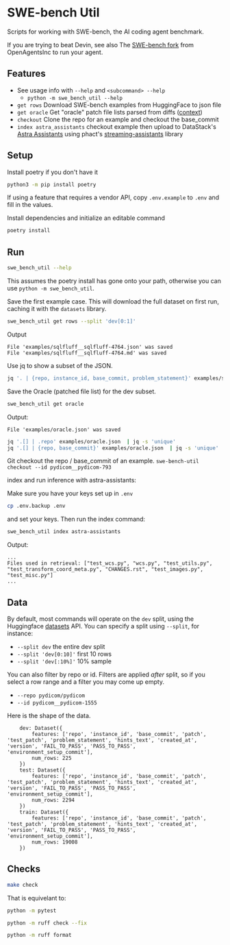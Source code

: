 # SWE-bench Util
Scripts for working with SWE-bench, the AI coding agent benchmark.

If you are trying to beat Devin, see also The [SWE-bench fork](https://github.com/OpenAgentsInc/SWE-bench) from OpenAgentsInc to run your agent.

## Features
* See usage info with `--help` and `<subcommand> --help`
  * `python -m swe_bench_util --help`
* `get rows` Download SWE-bench examples from HuggingFace to json file
* `get oracle` Get "oracle" patch file lists parsed from diffs ([context](https://github.com/raymyers/swe-bench-util/issues/1))
* `checkout` Clone the repo for an example and checkout the base_commit
* `index astra_assistants` checkout example then upload to DataStack's [Astra Assistants](https://www.datastax.com/blog/introducing-the-astra-assistants-api) using phact's [streaming-assistants](https://github.com/phact/streaming-assistants) library

## Setup

Install poetry if you don't have it
```sh
python3 -m pip install poetry
```

If using a feature that requires a vendor API, copy `.env.example` to `.env` and fill in the values.

Install dependencies and initialize an editable command
```sh
poetry install
```

## Run

```sh
swe_bench_util --help
```

This assumes the poetry install has gone onto your path, otherwise you can use `python -m swe_bench_util`.


Save the first example case. This will download the full dataset on first run, caching it with the `datasets` library.

```sh
swe_bench_util get rows --split 'dev[0:1]'
```


Output
```
File 'examples/sqlfluff__sqlfluff-4764.json' was saved
File 'examples/sqlfluff__sqlfluff-4764.md' was saved
```

Use jq to show a subset of the JSON.

```sh
jq '. | {repo, instance_id, base_commit, problem_statement}' examples/sqlfluff__sqlfluff-4764.json
```

Save the Oracle (patched file list) for the dev subset.
```sh
swe_bench_util get oracle
```
Output:
```
File 'examples/oracle.json' was saved
```
```sh
jq '.[] | .repo' examples/oracle.json  | jq -s 'unique'
jq '.[] | {repo, base_commit}' examples/oracle.json  | jq -s 'unique'
```
Git checkout the repo / base_commit of an example.
`swe-bench-util checkout --id pydicom__pydicom-793`


index and run inference with astra-assistants:

Make sure you have your keys set up in `.env`

```sh
cp .env.backup .env
```

and set your keys. Then run the index command:


```sh
swe_bench_util index astra-assistants
```

Output:

```
...
Files used in retrieval: ["test_wcs.py", "wcs.py", "test_utils.py", "test_transform_coord_meta.py", "CHANGES.rst", "test_images.py", "test_misc.py"]
...
```


## Data

By default, most commands will operate on the `dev` split, using the Huggingface [datasets](https://huggingface.co/docs/datasets/loading) API. You can specify a split using `--split`, for instance:

* `--split dev` the entire dev split
* `--split 'dev[0:10]'` first 10 rows
* `--split 'dev[:10%]'` 10% sample

You can also filter by repo or id. Filters are applied *after* split, so if you select a row range and a filter you may come up empty.
* `--repo pydicom/pydicom`
* `--id pydicom__pydicom-1555`

Here is the shape of the data.

```
    dev: Dataset({
        features: ['repo', 'instance_id', 'base_commit', 'patch', 'test_patch', 'problem_statement', 'hints_text', 'created_at', 'version', 'FAIL_TO_PASS', 'PASS_TO_PASS', 'environment_setup_commit'],
        num_rows: 225
    })
    test: Dataset({
        features: ['repo', 'instance_id', 'base_commit', 'patch', 'test_patch', 'problem_statement', 'hints_text', 'created_at', 'version', 'FAIL_TO_PASS', 'PASS_TO_PASS', 'environment_setup_commit'],
        num_rows: 2294
    })
    train: Dataset({
        features: ['repo', 'instance_id', 'base_commit', 'patch', 'test_patch', 'problem_statement', 'hints_text', 'created_at', 'version', 'FAIL_TO_PASS', 'PASS_TO_PASS', 'environment_setup_commit'],
        num_rows: 19008
    })
```

## Checks

```sh
make check
```

That is equivelant to:

```sh
python -m pytest

python -m ruff check --fix

python -m ruff format
```
